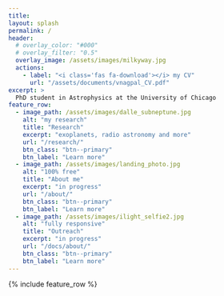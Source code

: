 ```yaml
---
title: 
layout: splash
permalink: /
header:
  # overlay_color: "#000"
  # overlay_filter: "0.5"
  overlay_image: /assets/images/milkyway.jpg
  actions:
    - label: "<i class='fas fa-download'></i> my CV"
      url: "/assets/documents/vnagpal_CV.pdf"
excerpt: >
  PhD student in Astrophysics at the University of Chicago
feature_row:
  - image_path: /assets/images/dalle_subneptune.jpg
    alt: "my research"
    title: "Research"
    excerpt: "exoplanets, radio astronomy and more"
    url: "/research/"
    btn_class: "btn--primary"
    btn_label: "Learn more"
  - image_path: /assets/images/landing_photo.jpg
    alt: "100% free"
    title: "About me"
    excerpt: "in progress"
    url: "/about/"
    btn_class: "btn--primary"
    btn_label: "Learn more" 
  - image_path: /assets/images/ilight_selfie2.jpg
    alt: "fully responsive"
    title: "Outreach"
    excerpt: "in progress"
    url: "/docs/about/"
    btn_class: "btn--primary"
    btn_label: "Learn more"     
---
```


{% include feature_row %}
